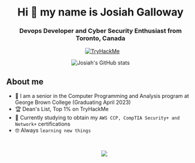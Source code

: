 <h1 align="center">Hi 👋 my name is Josiah Galloway</a></h1>
<h3 align="center">Devops Developer and Cyber Security Enthusiast from Toronto, Canada </h3>
<div align="center">
<a style="margin-left: 10px;"  target="_blank" href="https://tryhackme.com/p/joe37">
	<img src="https://tryhackme-badges.s3.amazonaws.com/joe37.png" alt="TryHackMe"></a>
 </div>
 
 <div align="center">

![Josiah's GitHub stats](https://github-readme-stats-h1c88ybi9-josiah34.vercel.app/api?username=josiah34&show_icons=true&theme=radical)
 
</div>
<!-- <p align="center">
 I'm passionate about Devops and Cyber Security. 
  
 </p>
 -->

## About me
- :school: I am a senior in the Computer Programming and Analysis program at George Brown College (Graduating April 2023)
- :trophy: Dean's List, Top 1% on TryHackMe []()
- :seedling: Currently studying to obtain my `AWS CCP, CompTIA Security+ and Network+` certifications
- :nerd_face: Always `learning new things`

<br>
<p align="center">

 <div align="center"  class="icons-social" style="margin-left: 10px;">
        <a style="margin-left: 10px;"  target="_blank" href="https://www.linkedin.com/in/josiah-galloway/">
			<img src="https://img.icons8.com/doodle/40/000000/linkedin--v2.png"></a>

</p>

<!--
**josiah34/josiah34** is a ✨ _special_ ✨ repository because its `README.md` (this file) appears on your GitHub profile.

Here are some ideas to get you started:

- 🔭 I’m currently working on ...
- 🌱 I’m currently learning ...
- 👯 I’m looking to collaborate on ...
- 🤔 I’m looking for help with ...
- 💬 Ask me about ...
- 📫 How to reach me: ...
- 😄 Pronouns: ...
- ⚡ Fun fact: ...
-->
